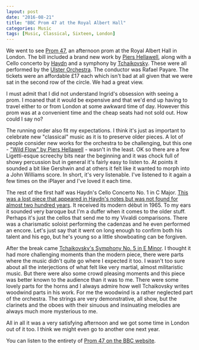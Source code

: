 ```yaml
---
layout: post
date: "2016-08-21"
title: "BBC Prom 47 at the Royal Albert Hall"
categories: Music
tags: [Music, Classical, Sixteen, London]
---
```


We went to see [Prom 47](http://www.ulsterorchestra.org.uk/events/2016-08-21/), an afternoon prom at the Royal Albert Hall in London. The bill included a brand new work by [Piers Hellawell](http://piershellawell.com), along with a Cello concerto by [Haydn](http://classicalmusic.about.com/od/classicalcomposers/p/haydnprofile.htm) and a symphony by [Tchaikovsky](https://www.britannica.com/biography/Pyotr-Ilyich-Tchaikovsky). These were all performed by the [Ulster Orchestra](http://www.ulsterorchestra.org.uk). The conductor was Rafael Payare. The tickets were an affordable £17 each which isn't bad at all given that we were sat in the second row of the circle. We had a great view.

I must admit that I did not understand Ingrid's obsession with seeing a prom. I moaned that it would be expensive and that we'd end up having to travel either to or from London at some awkward time of day. However this prom was at a convenient time and the cheap seats had not sold out. How could I say no?

The running order also fit my expectations. I think it's just as important to celebrate new "classical" music as it is to preserve older pieces. A lot of people consider new works for the orchestra to be challenging, but this one - ["Wild Flow" by Piers Hellawell](http://www.qub.ac.uk/sites/StaffGateway/News/QueensProfessorofCompositionatthe2016BBCProms.html) - wasn't in the least. OK so there are a few Ligetti-esque screechy bits near the beginning and it was chock full of showy percussion but in general it's fairly easy to listen to. At points it sounded a bit like Gershwin and at others it felt like it wanted to morph into a John Williams score. In short, it's very listenable. I've listened to it again a few times on the iPlayer and I've loved it each time.

The rest of the first half was Haydn's Cello Concerto No. 1 in C Major. [This was a lost piece that appeared in Haydn's notes but was not found for almost two hundred years](http://www.yourclassical.org/programs/performance-today/episodes/2016/06/13). It received its modern début in 1965. To my ears it sounded very baroque but I'm a duffer when it comes to the older stuff. Perhaps it's just the cellos that send me to my Vivaldi comparisons. There was a charismatic soloist performing the cadenzas and he even performed an encore. Let's just say that it went on long enough to confirm both his talent and his ego, but he's young so a little showboating can be forgiven.

After the break came [Tchaikovsky's Symphony No. 5 in E Minor](https://en.wikipedia.org/wiki/Symphony_No._5_(Tchaikovsky)). I thought it had more challenging moments than the modern piece, there were parts where the music didn't quite go where I expected it too. I wasn't too sure about all the interjections of what felt like very martial, almost militaristic music. But there were also some crowd pleasing moments and this piece was better known to the audience than it was to me. There were some lovely parts for the horns and I always admire how well Tchaikovsky writes woodwind parts in his work. For me the woodwind is a rather neglected part of the orchestra. The strings are very demonstrative, all show, but the clarinets and the oboes with their sinuous and insinuating melodies are always much more mysterious to me.

All in all it was a very satisfying afternoon and we got some time in London out of it too. I think we might even go to another one next year.

You can listen to the entirety of [Prom 47 on the BBC website](http://www.bbc.co.uk/events/ebw2mb#b07pdyrh).